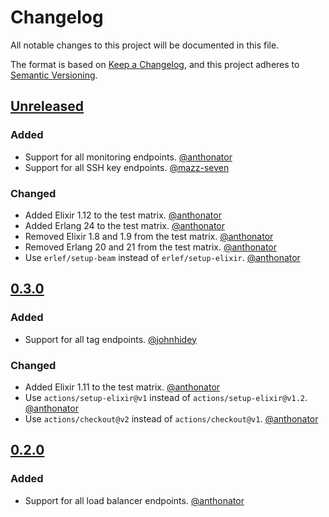 # Changelog
All notable changes to this project will be documented in this file.

The format is based on [Keep a Changelog](https://keepachangelog.com/en/1.0.0/),
and this project adheres to [Semantic Versioning](https://semver.org/spec/v2.0.0.html).

## [Unreleased]

### Added

- Support for all monitoring endpoints. [@anthonator](https://github.com/anthonator)
- Support for all SSH key endpoints. [@mazz-seven](https://github.com/mazz-seven)

### Changed

- Added Elixir 1.12 to the test matrix. [@anthonator](https://github.com/anthonator)
- Added Erlang 24 to the test matrix. [@anthonator](https://github.com/anthonator)
- Removed Elixir 1.8 and 1.9 from the test matrix. [@anthonator](https://github.com/anthonator)
- Removed Erlang 20 and 21 from the test matrix. [@anthonator](https://github.com/anthonator)
- Use `erlef/setup-beam` instead of `erlef/setup-elixir`. [@anthonator](https://github.com/anthonator)

## [0.3.0]

### Added

- Support for all tag endpoints. [@johnhidey](https://github.com/johnhidey)

### Changed

- Added Elixir 1.11 to the test matrix. [@anthonator](https://github.com/anthonator)
- Use `actions/setup-elixir@v1` instead of `actions/setup-elixir@v1.2`. [@anthonator](https://github.com/anthonator)
- Use `actions/checkout@v2` instead of `actions/checkout@v1`. [@anthonator](https://github.com/anthonator)

## [0.2.0]

### Added

- Support for all load balancer endpoints. [@anthonator](https://github.com/anthonator)

[Unreleased]: https://github.com/malomohq/digital-ocean-elixir/compare/v0.3.0...HEAD
[0.3.0]: https://github.com/malomohq/digital-ocean-elixir/compare/v0.2.0...v0.3.0
[0.2.0]: https://github.com/malomohq/digital-ocean-elixir/compare/v0.1.2...v0.2.0
